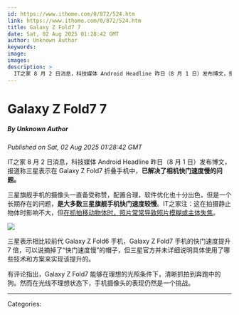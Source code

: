 ```yaml
---
id: https://www.ithome.com/0/872/524.htm
link: https://www.ithome.com/0/872/524.htm
title: Galaxy Z Fold7 7
date: Sat, 02 Aug 2025 01:28:42 GMT
author: Unknown Author
keywords: 
image: 
images: 
description: >
  IT之家 8 月 2 日消息，科技媒体 Android Headline 昨日（8 月 1 日）发布博文，报道称三星表示在 Galaxy Z Fold7 折叠手机中，已解决了相机快门速度慢的问题。三星旗舰手机的摄像头一直备受称赞，配置合理，软件优化也十分出色，但是一个长期存在的问题，是大多数三星旗舰手机快门速度较慢。IT之家注：这在拍摄静止物体时影响不大，但在抓拍移动物体时，照片常常导致照片模糊或主体失焦。三星表示相比较前代 Galaxy Z Fold6 手机，Galaxy Z Fold7 手机的快门速度提升 7 倍，可以说摘掉了“快门速度慢”的帽子，但三星官方并未详细说明具体使用了哪些技术和方案来实现该提升的。有评论指出，Galaxy Z Fold7 能够在理想的光照条件下，清晰抓拍到奔跑中的狗。然而在光线不理想状态下，手机摄像头的表现仍然是一个挑战。
---
```

# Galaxy Z Fold7 7
##### By Unknown Author
_Published on Sat, 02 Aug 2025 01:28:42 GMT_

IT之家 8 月 2 日消息，科技媒体 Android Headline 昨日（8 月 1 日）发布博文，报道称三星表示在 Galaxy Z Fold7 折叠手机中，**已解决了相机快门速度慢的问题。**

三星旗舰手机的摄像头一直备受称赞，配置合理，软件优化也十分出色，但是一个长期存在的问题，**是大多数三星旗舰手机快门速度较慢**。IT之家注：这在拍摄静止物体时影响不大，但[在抓拍移动物体时，照片常常导致照片模糊或主体失焦](https://www.ithome.com/0/759/614.htm)。

![](https://img.ithome.com/newsuploadfiles/2025/8/1a462df0-e115-4769-900a-72708ff391e7.jpg?x-bce-process=image/format,f_auto)

三星表示相比较前代 Galaxy Z Fold6 手机，Galaxy Z Fold7 手机的快门速度提升 7 倍，可以说摘掉了“快门速度慢”的帽子，但三星官方并未详细说明具体使用了哪些技术和方案来实现该提升的。

有评论指出，Galaxy Z Fold7 能够在理想的光照条件下，清晰抓拍到奔跑中的狗。然而在光线不理想状态下，手机摄像头的表现仍然是一个挑战。

---
Categories: 